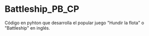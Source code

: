 # Battleship_PB_CP
Código en pyhton que desarrolla el popular juego "Hundir la flota" o "Battleship" en inglés.
